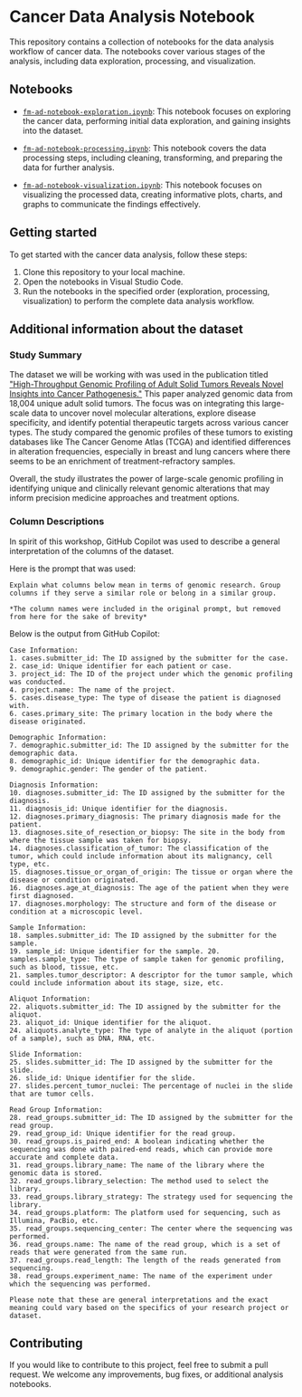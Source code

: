 # Cancer Data Analysis Notebook

This repository contains a collection of notebooks for the data analysis workflow of cancer data. The notebooks cover various stages of the analysis, including data exploration, processing, and visualization.

## Notebooks

- [`fm-ad-notebook-exploration.ipynb`](fm-ad-notebook-exploration.ipynb): This notebook focuses on exploring the cancer data, performing initial data exploration, and gaining insights into the dataset.

- [`fm-ad-notebook-processing.ipynb`](fm-ad-notebook-processing.ipynb): This notebook covers the data processing steps, including cleaning, transforming, and preparing the data for further analysis.

- [`fm-ad-notebook-visualization.ipynb`](fm-ad-notebook-visualization.ipynb): This notebook focuses on visualizing the processed data, creating informative plots, charts, and graphs to communicate the findings effectively.

## Getting started

To get started with the cancer data analysis, follow these steps:

1. Clone this repository to your local machine.
2. Open the notebooks in Visual Studio Code.
3. Run the notebooks in the specified order (exploration, processing, visualization) to perform the complete data analysis workflow.

## Additional information about the dataset

### Study Summary
The dataset we will be working with was used in the publication titled ["High-Throughput Genomic Profiling of Adult Solid Tumors Reveals Novel Insights into Cancer Pathogenesis."](https://aacrjournals.org/cancerres/article/77/9/2464/625134/High-Throughput-Genomic-Profiling-of-Adult-Solid) This paper analyzed genomic data from 18,004 unique adult solid tumors. The focus was on integrating this large-scale data to uncover novel molecular alterations, explore disease specificity, and identify potential therapeutic targets across various cancer types. The study compared the genomic profiles of these tumors to existing databases like The Cancer Genome Atlas (TCGA) and identified differences in alteration frequencies, especially in breast and lung cancers where there seems to be an enrichment of treatment-refractory samples.

Overall, the study illustrates the power of large-scale genomic profiling in identifying unique and clinically relevant genomic alterations that may inform precision medicine approaches and treatment options.

### Column Descriptions

In spirit of this workshop, GitHub Copilot was used to describe a general interpretation of the columns of the dataset.

Here is the prompt that was used:
```
Explain what columns below mean in terms of genomic research. Group columns if they serve a similar role or belong in a similar group.

*The column names were included in the original prompt, but removed from here for the sake of brevity*
```


Below is the output from GitHub Copilot:

```
Case Information:
1. cases.submitter_id: The ID assigned by the submitter for the case.
2. case_id: Unique identifier for each patient or case.
3. project_id: The ID of the project under which the genomic profiling was conducted.
4. project.name: The name of the project.
5. cases.disease_type: The type of disease the patient is diagnosed with.
6. cases.primary_site: The primary location in the body where the disease originated.

Demographic Information:
7. demographic.submitter_id: The ID assigned by the submitter for the demographic data.
8. demographic_id: Unique identifier for the demographic data.
9. demographic.gender: The gender of the patient.

Diagnosis Information:
10. diagnoses.submitter_id: The ID assigned by the submitter for the diagnosis.
11. diagnosis_id: Unique identifier for the diagnosis.
12. diagnoses.primary_diagnosis: The primary diagnosis made for the patient.
13. diagnoses.site_of_resection_or_biopsy: The site in the body from where the tissue sample was taken for biopsy.
14. diagnoses.classification_of_tumor: The classification of the tumor, which could include information about its malignancy, cell type, etc.
15. diagnoses.tissue_or_organ_of_origin: The tissue or organ where the disease or condition originated.
16. diagnoses.age_at_diagnosis: The age of the patient when they were first diagnosed.
17. diagnoses.morphology: The structure and form of the disease or condition at a microscopic level.

Sample Information:
18. samples.submitter_id: The ID assigned by the submitter for the sample.
19. sample_id: Unique identifier for the sample. 20. samples.sample_type: The type of sample taken for genomic profiling, such as blood, tissue, etc.
21. samples.tumor_descriptor: A descriptor for the tumor sample, which could include information about its stage, size, etc.

Aliquot Information:
22. aliquots.submitter_id: The ID assigned by the submitter for the aliquot.
23. aliquot_id: Unique identifier for the aliquot.
24. aliquots.analyte_type: The type of analyte in the aliquot (portion of a sample), such as DNA, RNA, etc.

Slide Information:
25. slides.submitter_id: The ID assigned by the submitter for the slide.
26. slide_id: Unique identifier for the slide.
27. slides.percent_tumor_nuclei: The percentage of nuclei in the slide that are tumor cells.

Read Group Information:
28. read_groups.submitter_id: The ID assigned by the submitter for the read group.
29. read_group_id: Unique identifier for the read group.
30. read_groups.is_paired_end: A boolean indicating whether the sequencing was done with paired-end reads, which can provide more accurate and complete data.
31. read_groups.library_name: The name of the library where the genomic data is stored.
32. read_groups.library_selection: The method used to select the library.
33. read_groups.library_strategy: The strategy used for sequencing the library.
34. read_groups.platform: The platform used for sequencing, such as Illumina, PacBio, etc.
35. read_groups.sequencing_center: The center where the sequencing was performed.
36. read_groups.name: The name of the read group, which is a set of reads that were generated from the same run.
37. read_groups.read_length: The length of the reads generated from sequencing.
38. read_groups.experiment_name: The name of the experiment under which the sequencing was performed.

Please note that these are general interpretations and the exact meaning could vary based on the specifics of your research project or dataset.
```

## Contributing

If you would like to contribute to this project, feel free to submit a pull request. We welcome any improvements, bug fixes, or additional analysis notebooks.